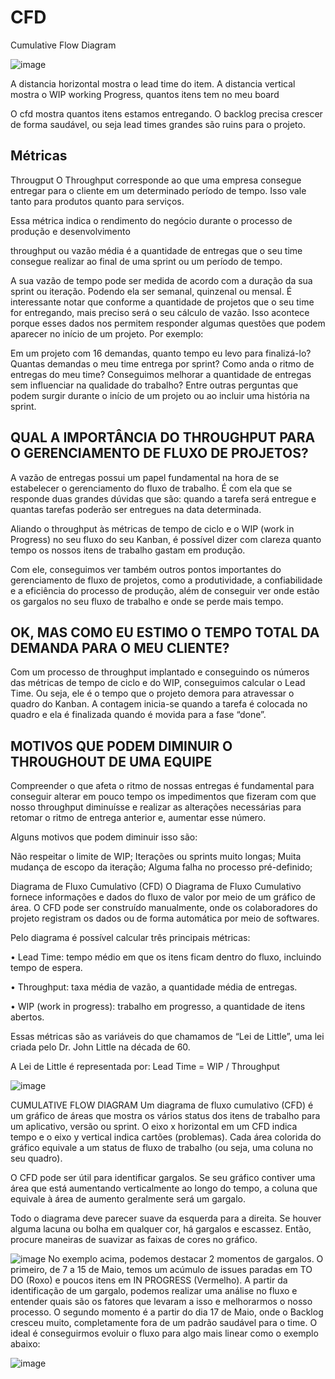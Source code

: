 # CFD

Cumulative Flow Diagram 

![image](https://user-images.githubusercontent.com/52088444/228836970-11c532aa-70fb-483b-ac03-769cd16f374f.png)

A distancia horizontal mostra o lead time do item.
A distancia vertical mostra o WIP working Progress, quantos itens tem no meu board

O cfd mostra quantos itens estamos entregando.
O backlog precisa crescer de forma saudável, ou seja lead times grandes são ruins para o projeto.

## Métricas 

Througput
O Throughput corresponde ao que uma empresa consegue entregar para o cliente em um determinado período de tempo. Isso vale tanto para produtos
quanto para serviços. 

Essa métrica indica o rendimento do negócio durante o processo de produção e desenvolvimento

 throughput ou vazão média é a quantidade de entregas que o seu time consegue realizar ao final de uma sprint ou um período de tempo.
 
 A sua vazão de tempo pode ser medida de acordo com a duração da sua sprint ou iteração. Podendo ela ser semanal, quinzenal ou mensal. É interessante notar que conforme a quantidade de projetos que o seu time for entregando, mais preciso será o seu cálculo de vazão. Isso acontece porque esses dados nos permitem 
 responder algumas questões que podem aparecer no início de um projeto. Por exemplo:
 
 Em um projeto com 16 demandas, quanto tempo eu levo para finalizá-lo?
Quantas demandas o meu time entrega por sprint?
Como anda o ritmo de entregas do meu time? Conseguimos melhorar a quantidade de entregas sem influenciar na qualidade do trabalho?
Entre outras perguntas que podem surgir durante o início de um projeto ou ao incluir uma história na sprint.

## QUAL A IMPORTÂNCIA DO THROUGHPUT PARA O GERENCIAMENTO DE FLUXO DE PROJETOS?
A vazão de entregas possui um papel fundamental na hora de se estabelecer o gerenciamento do fluxo de trabalho. É com ela que se responde duas grandes dúvidas que são: quando a tarefa será 
entregue e quantas tarefas poderão ser entregues na data determinada.

Aliando o throughput às métricas de tempo de ciclo e o WIP (work in Progress) no seu fluxo do seu Kanban, é possível dizer com clareza quanto tempo os nossos 
itens de trabalho gastam em produção.

Com ele, conseguimos ver também outros pontos importantes do gerenciamento de fluxo de projetos, como a produtividade, a confiabilidade e a eficiência do processo de produção, além de conseguir ver onde estão 
os gargalos no seu fluxo de trabalho e onde se perde mais tempo.

## OK, MAS COMO EU ESTIMO O TEMPO TOTAL DA DEMANDA PARA O MEU CLIENTE?

Com um processo de throughput implantado e conseguindo os números das métricas de tempo de ciclo e do WIP, conseguimos calcular o Lead Time. Ou seja, ele é o 
tempo que o projeto demora para atravessar o quadro do Kanban. A contagem inicia-se quando a tarefa é colocada no quadro e ela é finalizada quando é movida 
para a fase “done”.

## MOTIVOS QUE PODEM DIMINUIR O THROUGHOUT DE UMA EQUIPE

Compreender o que afeta o ritmo de nossas entregas é fundamental para conseguir alterar em pouco tempo os impedimentos que fizeram com que nosso throughput diminuísse e realizar as alterações necessárias para retomar o ritmo de entrega anterior e, aumentar esse número.

Alguns motivos que podem diminuir isso são:

Não respeitar o limite de WIP;
Iterações ou sprints muito longas;
Muita mudança de escopo da iteração;
Alguma falha no processo pré-definido;

Diagrama de Fluxo Cumulativo (CFD)
O Diagrama de Fluxo Cumulativo fornece informações e dados do fluxo de valor por meio de um gráfico de área. O CFD pode ser construído manualmente, onde os colaboradores do projeto registram os dados ou de forma automática por meio de softwares. 

Pelo diagrama é possível calcular três principais métricas:

• Lead Time: tempo médio em que os itens ficam dentro do fluxo, incluindo tempo de espera.

• Throughput: taxa média de vazão, a quantidade média de entregas.

• WIP (work in progress): trabalho em progresso, a quantidade de itens abertos.

Essas métricas são as variáveis do que chamamos de “Lei de Little”, uma lei criada pelo Dr. John Little na década de 60.

A Lei de Little é representada por: Lead Time = WIP / Throughput

![image](https://user-images.githubusercontent.com/52088444/228841459-e07a6215-d66b-495d-b88b-d4645ffed31e.png)

CUMULATIVE FLOW DIAGRAM
Um diagrama de fluxo cumulativo (CFD) é um gráfico de áreas que mostra os vários
status dos itens de trabalho para um aplicativo, versão ou sprint. O eixo x horizontal em
um CFD indica tempo e o eixo y vertical indica cartões (problemas). Cada área colorida
do gráfico equivale a um status de fluxo de trabalho (ou seja, uma coluna no seu
quadro).

O CFD pode ser útil para identificar gargalos. Se seu gráfico contiver uma área que está
aumentando verticalmente ao longo do tempo, a coluna que equivale à área de
aumento geralmente será um gargalo.

Todo o diagrama deve parecer suave da esquerda para a direita. Se houver alguma
lacuna ou bolha em qualquer cor, há gargalos e escassez. Então, procure maneiras de
suavizar as faixas de cores no gráfico.

![image](https://user-images.githubusercontent.com/52088444/228842669-a04ac063-139b-44df-8194-996029387cf4.png)
No exemplo acima, podemos destacar 2 momentos de gargalos. O primeiro, de 7 a 15 de
Maio, temos um acúmulo de issues paradas em TO DO (Roxo) e poucos itens em IN
PROGRESS (Vermelho). A partir da identificação de um gargalo, podemos realizar uma
análise no fluxo e entender quais são os fatores que levaram a isso e melhorarmos o
nosso processo. O segundo momento é a partir do dia 17 de Maio, onde o Backlog
cresceu muito, completamente fora de um padrão saudável para o time. O ideal é
conseguirmos evoluir o fluxo para algo mais linear como o exemplo abaixo:


![image](https://user-images.githubusercontent.com/52088444/228843083-805fa01f-f74a-421a-a7e5-9115ba873336.png)

